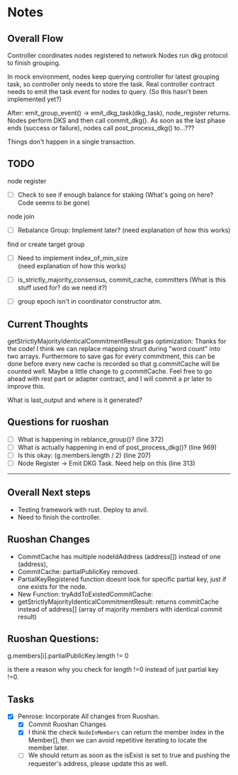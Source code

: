 # Notes

## Overall Flow

Controller coordinates nodes registered to network
Nodes run dkg protocol to finish grouping.

In mock environment, nodes keep querying controller for latest grouping task, so controller only needs to store the task. Real controller contract needs to emit the task event for nodes to query. (So this hasn't been implemented yet?)

After: emit_group_event() -> emit_dkg_task(dkg_task), node_register returns. 
Nodes perform DKS and then call commit_dkg().
As soon as the last phase ends (success or failure), nodes call post_process_dkg() to...???

Things don't happen in a single transaction.

## TODO

node register

- [ ] Check to see if enough balance for staking
(What's going on here? Code seems to be gone)

node join

- [ ] Rebalance Group: Implement later?
(need explanation of how this works)

find or create target group

- [ ] Need to implement index_of_min_size  
(need explanation of how this works)

- [ ] is_strictly_majority_consensus, commit_cache, committers
(What is this stuff used for? do we need it?)

- [ ] group epoch isn't in coordinator constructor atm.

## Current Thoughts

getStrictlyMajorityIdenticalCommitmentResult gas optimization:
Thanks for the code! I think we can replace mapping struct during "word count" into two arrays. Furthermore to save gas for every commitment, this can be done before every new cache is recorded so that g.commitCache will be counted well. Maybe a little change to g.commitCache. Feel free to go ahead with rest part or adapter contract, and I will commit a pr later to improve this.

What is last_output and where is it generated? 


## Questions for ruoshan

- [ ] What is happening in reblance_group()? (line 372)
- [ ] What is actually happening in end of post_process_dkg()? (line 969)
- [ ] Is this okay: (g.members.length / 2) (line 207)
- [ ] Node Register -> Emit DKG Task. Need help on this (line 313)

---

## Overall Next steps

- Testing framework with rust. Deploy to anvil.
- Need to finish the controller.

## Ruoshan Changes

- CommitCache has multiple nodeIdAddress (address[]) instead of one (address),
- CommitCache: partialPublicKey removed.
- PartialKeyRegistered function doesnt look for specific partial key, just if one exists for the node.
- New Function: tryAddToExistedCommitCache:
- getStrictlyMajorityIdenticalCommitmentResult: returns commitCache instead of address[] (array of majority members with identical commit result)

## Ruoshan Questions:

g.members[i].partialPublicKey.length != 0

is there a reason why you check for length !=0 instead of just partial key !=0.

## Tasks

- [x] Penrose: Incorporate All changes from Ruoshan.
  - [x] Commit Ruoshan Changes
  - [x] I think the check `NodeInMembers` can return the member index in the Member[], then we can avoid repetitive iterating to locate the member later.
  - [ ] We should return as soon as the isExist is set to true and pushing the requester's address, please update this as well.
